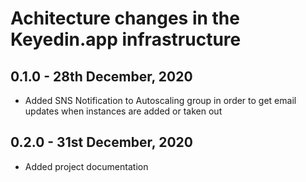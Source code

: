 # Achitecture changes in the Keyedin.app infrastructure

## 0.1.0 - 28th December, 2020

- Added SNS Notification to Autoscaling group in order to get email updates when instances are added or taken out

## 0.2.0 - 31st December, 2020

- Added project documentation 
